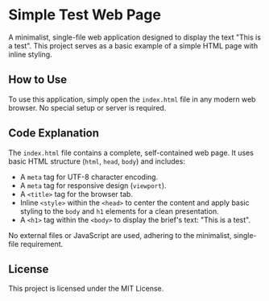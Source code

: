 # Simple Test Web Page

A minimalist, single-file web application designed to display the text "This is a test". This project serves as a basic example of a simple HTML page with inline styling.

## How to Use

To use this application, simply open the `index.html` file in any modern web browser. No special setup or server is required.

## Code Explanation

The `index.html` file contains a complete, self-contained web page.
It uses basic HTML structure (`html`, `head`, `body`) and includes:
- A `meta` tag for UTF-8 character encoding.
- A `meta` tag for responsive design (`viewport`).
- A `<title>` tag for the browser tab.
- Inline `<style>` within the `<head>` to center the content and apply basic styling to the `body` and `h1` elements for a clean presentation.
- A `<h1>` tag within the `<body>` to display the brief's text: "This is a test".

No external files or JavaScript are used, adhering to the minimalist, single-file requirement.

## License

This project is licensed under the MIT License.